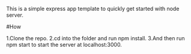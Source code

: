This is a simple express app template to quickly get started with node server.

#How


1.Clone the repo.
2.cd into the folder and run npm install.
3.And then run npm start to start the server at localhost:3000.
